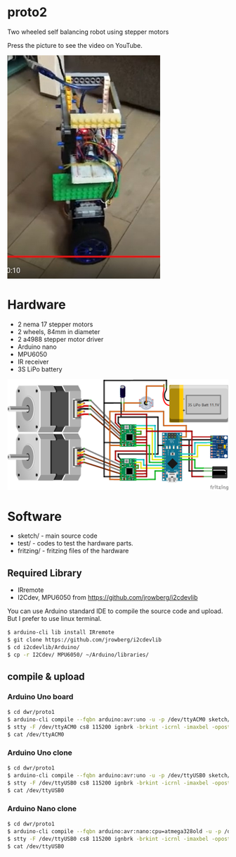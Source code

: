 # proto2

Two wheeled self balancing robot using stepper motors

Press the picture to see the video on YouTube.

[![proto2](proto2.jpg)](https://youtu.be/-58t6D5vS3g)

# Hardware 

* 2 nema 17 stepper motors
* 2 wheels, 84mm in diameter
* 2 a4988 stepper motor driver
* Arduino nano
* MPU6050
* IR receiver
* 3S LiPo battery

![fritzing](fritzing/proto2_bb.png)

# Software

* sketch/ - main source code
* test/ - codes to test the hardware parts.
* fritzing/ - fritzing files of the hardware

## Required Library

* IRremote
* I2Cdev, MPU6050 from https://github.com/jrowberg/i2cdevlib

You can use Arduino standard IDE to compile the source code and upload. But I prefer to use linux terminal.

```bash
$ arduino-cli lib install IRremote
$ git clone https://github.com/jrowberg/i2cdevlib
$ cd i2cdevlib/Arduino/
$ cp -r I2Cdev/ MPU6050/ ~/Arduino/libraries/
```
## compile & upload

### Arduino Uno board

```bash
$ cd dwr/proto1
$ arduino-cli compile --fqbn arduino:avr:uno -u -p /dev/ttyACM0 sketch/
$ stty -F /dev/ttyACM0 cs8 115200 ignbrk -brkint -icrnl -imaxbel -opost -onlcr -isig -icanon -iexten -echo -echoe -echok -echoctl -echoke noflsh -ixon -crtscts
$ cat /dev/ttyACM0
```

### Arduino Uno clone

```bash
$ cd dwr/proto1
$ arduino-cli compile --fqbn arduino:avr:uno -u -p /dev/ttyUSB0 sketch/
$ stty -F /dev/ttyUSB0 cs8 115200 ignbrk -brkint -icrnl -imaxbel -opost -onlcr -isig -icanon -iexten -echo -echoe -echok -echoctl -echoke noflsh -ixon -crtscts
$ cat /dev/ttyUSB0
```

### Arduino Nano clone
```bash
$ cd dwr/proto1
$ arduino-cli compile --fqbn arduino:avr:nano:cpu=atmega328old -u -p /dev/ttyUSB0 sketch/
$ stty -F /dev/ttyUSB0 cs8 115200 ignbrk -brkint -icrnl -imaxbel -opost -onlcr -isig -icanon -iexten -echo -echoe -echok -echoctl -echoke noflsh -ixon -crtscts
$ cat /dev/ttyUSB0
```


